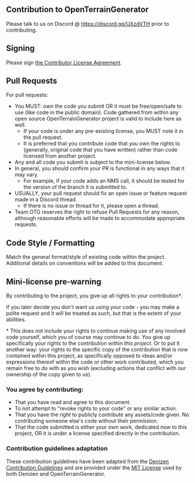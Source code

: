 Contribution to OpenTerrainGenerator
-----------------------

Please talk to us on Discord @ https://discord.gg/UXzdVTH prior to contributing.

## Signing

Please sign [the Contributor License Agreement](https://cla-assistant.io/PG85/OpenTerrainGenerator).

## Pull Requests

For pull requests:
- You MUST: own the code you submit OR it must be free/open/safe to use (like code in the public domain). Code gathered from within any open source OpenTerrainGenerator project is valid to include here as well.
	- If your code is under any pre-existing license, you MUST note it in the pull request.
	- It is preferred that you contribute code that you own the rights to (generally, original code that you have written) rather than code licensed from another project.
- Any and all code you submit is subject to the mini-license below.
- In general, you should confirm your PR is functional in any ways that it may vary.
	- For example, if your code adds an NMS call, it should be tested for the version of the branch it is submitted to.
- USUALLY, your pull request should fix an open issue or feature request made in a Discord thread.
	- If there is no issue or thread for it, please open a thread.
- Team OTG reserves the right to refuse Pull Requests for any reason, although reasonable efforts will be made to accommodate appropriate requests.

## Code Style / Formatting

Match the general format/style of existing code within the project. Additional details on conventions will be added to this document.

## Mini-license pre-warning

By contributing to the project, you give up all rights to your contribution\*.

If you later decide you don't want us using your code - you may make a polite request and it will be treated as such, but that is the extent of your abilities.

\* This does not include your rights to continue making use of any involved code yourself, which you of course may continue to do. You give up specifically your rights to the contribution *within this project*. Or to put it another way: your rights to the specific copy of the contribution that is now contained within this project, as specifically opposed to ideas and/or expressions thereof within the code or other work contributed, which you remain free to do with as you wish (excluding actions that conflict with our ownership of the copy given to us).

### You agree by contributing:

- That you have read and agree to this document.
- To not attempt to "revoke rights to your code" or any similar action.
- That you have the right to publicly contribute any assets/code given. No contributing someone else's code without their permission.
- That the code submitted is either your own work, dedicated now to this project, OR it is under a license specified directly in the contribution.

### Contribution guidelines adaptation

These contribution guidelines have been adapted from the [Denizen Contribution Guidelines](https://github.com/DenizenScript/Denizen/blob/release/CONTRIBUTING.md) and are provided under the [MIT License](https://github.com/DenizenScript/Denizen/tree/release) used by both Denizen and OpenTerrainGenerator.

